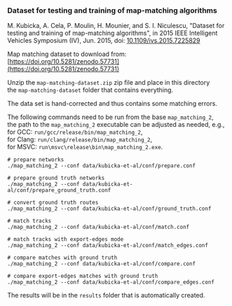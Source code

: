 ### Dataset for testing and training of map-matching algorithms

M. Kubicka, A. Cela, P. Moulin, H. Mounier, and S. I. Niculescu, "Dataset for testing and training of map-matching
algorithms", in 2015 IEEE Intelligent Vehicles Symposium (IV), Jun. 2015,
doi: [10.1109/ivs.2015.7225829](https://dx.doi.org/10.1109%2Fivs.2015.7225829)

Map matching dataset to download from: \
[https://doi.org/10.5281/zenodo.57731](https://doi.org/10.5281/zenodo.57731)

Unzip the `map-matching-dataset.zip` zip file and place in this directory \
the `map-matching-dataset` folder that contains everything.

The data set is hand-corrected and thus contains some matching errors.

The following commands need to be run from the base `map_matching_2`, \
the path to the `map_matching_2` executable can be adjusted as needed, e.g., \
for GCC: `run/gcc/release/bin/map_matching_2`, \
for Clang: `run/clang/release/bin/map_matching_2`, \
for MSVC: `run\msvc\release\bin\map_matching_2.exe`.

```
# prepare networks
./map_matching_2 --conf data/kubicka-et-al/conf/prepare.conf

# prepare ground truth networks
./map_matching_2 --conf data/kubicka-et-al/conf/prepare_ground_truth.conf

# convert ground truth routes
./map_matching_2 --conf data/kubicka-et-al/conf/ground_truth.conf

# match tracks
./map_matching_2 --conf data/kubicka-et-al/conf/match.conf

# match tracks with export-edges mode
./map_matching_2 --conf data/kubicka-et-al/conf/match_edges.conf

# compare matches with ground truth
./map_matching_2 --conf data/kubicka-et-al/conf/compare.conf

# compare export-edges matches with ground truth
./map_matching_2 --conf data/kubicka-et-al/conf/compare_edges.conf
```

The results will be in the `results` folder that is automatically created.
